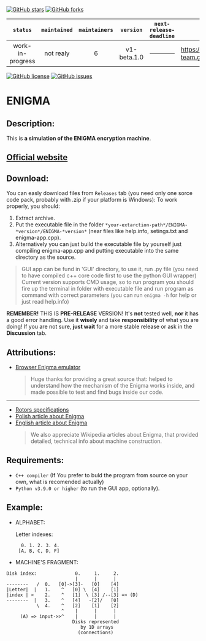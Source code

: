 [![GitHub stars](https://img.shields.io/github/stars/JENOT-ANT/ENIGMA?style=for-the-badge)](https://github.com/JENOT-ANT/ENIGMA/stargazers)
[![GitHub forks](https://img.shields.io/github/forks/JENOT-ANT/ENIGMA?style=for-the-badge)](https://github.com/JENOT-ANT/ENIGMA/network)

| `status`         | `maintained` | `maintainers` | `version`      | `next-release-deadline` | `website`                                     |
| :--------------: | :----------: | :-----------: | :------------: | :---------------------: | :-------------------------------------------: |
| work-in-progress | not realy    | 6             |  v1-beta.1.0   | <hr>                    | https://retired-2b-dev-team.github.io/ENIGMA/ |

[![GitHub license](https://img.shields.io/github/license/JENOT-ANT/ENIGMA?style=for-the-badge)](https://github.com/JENOT-ANT/ENIGMA/blob/main/LICENSE)
[![GitHub issues](https://img.shields.io/github/issues/JENOT-ANT/ENIGMA?style=for-the-badge)](https://github.com/JENOT-ANT/ENIGMA/issues)

# ENIGMA

## Description:
This is **a simulation of the ENIGMA encryption machine**.

## [Official website](https://retired-2b-dev-team.github.io/ENIGMA/)
## Download:
You can easly download files from `Releases` tab (you need only one sorce code pack, probably with .zip if your platform is Windows):
To work properly, you should:
  1. Extract archive.
  2. Put the executable file in the folder `*your-extarction-path*/ENIGMA-*version*/ENIGMA-*version*` (near files like help.info, setings.txt and enigma-app.cpp).
  3. Alternatively you can just build the executable file by yourself just compiling enigma-app.cpp and putting executable into the same directory as the source.
  
  > GUI app can be fund in 'GUI' directory, to use it, run .py file (you need to have compiled c++ core code first to use the python GUI wrapper)
  > Current version supports CMD usage, so to run program you should fire up the terminal in folder with executable file and run program as command with correct parameters (you can run `enigma -h` for help or just read help.info)
  
  
  **REMEMBER!** THIS IS **PRE-RELEASE** VERSION! It's **not** tested well, **nor** it has a good error handling. Use it **wisely** and take **responsibility** of what you are doing!
  If you are not sure, **just wait** for a more stable release or ask in the **Discussion** tab.

## Attributions:
  - [Browser Enigma emulator](https://piotte13.github.io/enigma-cipher/)
    > Huge thanks for providing a great source that: helped to understand how the mechanism of the Enigma works inside, and made possible to test and find bugs inside our code.
  ***
  - [Rotors specifications](https://en.wikipedia.org/wiki/Enigma_rotor_details)
  - [Polish article about Enigma](https://pl.wikipedia.org/wiki/Enigma)
  - [English article about Enigma](https://en.wikipedia.org/wiki/Enigma_machine)
    > We also appreciate Wikipedia articles about Enigma, that provided detailed, technical info about machine construction.

## Requirements:
  - `C++ compiler` (If You prefer to buld the program from source on your own, what is recomended actually)
  - `Python v3.9.0 or higher` (to run the GUI app, optionally).

## Example:
- ALPHABET:

    Letter indexes:
    ```
      0. 1. 2. 3. 4.
     [A, B, C, D, F]
    ```

- MACHINE'S FRAGMENT:
```
Disk index:              0.     1.     2.
                         |      |      |
--------   /  0.   [0]->[3]-   [0]    [4]
|Letter|  |   1.    ^   [0] \  [4]    [1]
|index | <    2.    ^   [1]  \ [3] /--[3] => (D)
--------  |   3.    ^   [4]   -[2]/   [0]
           \  4.    ^   [2]    [1]    [2]
                    ^    |      |      |
     (A) => input->>^    |      |      |
                        Disks represented
                           by 1D arrays
                          (connections)
```
